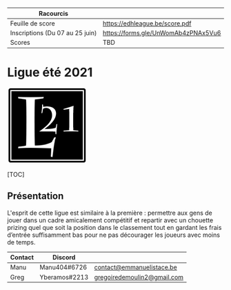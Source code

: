 | Racourcis                       |                                     |
| ------------------------------- | ----------------------------------- |
| Feuille de score                | https://edhleague.be/score.pdf      |
| Inscriptions (Du 07 au 25 juin) | https://forms.gle/UnWomAb4zPNAx5Vu6 |
| Scores                          | TBD                                 |

# Ligue été 2021

![](resources/l21Logo.png)

[TOC]



## **Présentation** 

L'esprit de cette ligue est similaire à la première : permettre aux gens de  jouer dans un cadre amicalement compétitif et repartir avec un chouette prizing quel que soit la position dans le classement tout en gardant les frais  d’entrée suffisamment bas pour ne pas décourager les joueurs avec moins  de temps. 



| Contact | Discord       |                           |
| ------- | ------------- | ------------------------- |
| Manu    | Manu404#6726  | contact@emmanuelistace.be |
| Greg    | Yberamos#2213 | gregoiredemoulin2@gmail.com |
